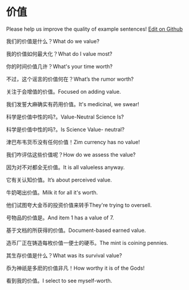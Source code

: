 # 价值

Please help us improve the quality of example sentences! [Edit on Github](https://github.com/jiyushe/jiyu-example-sentence-source/blob/main/chinese/jiazhi.md)

<p><span class="chinese">我们的价值是什么？</span><span class="english">What do we value?</span></p>

<p><span class="chinese">我的价值如何最大化？</span><span class="english">What do I value most?</span></p>

<p><span class="chinese">你的时间价值几许？</span><span class="english">What's your time worth?</span></p>

<p><span class="chinese">不过，这个谣言的价值何在？</span><span class="english">What’s the rumor worth?</span></p>

<p><span class="chinese">关注于会增值的价值。</span><span class="english">Focused on adding value.</span></p>

<p><span class="chinese">我们发誓大麻确实有药用价值。</span><span class="english">It's medicinal, we swear!</span></p>

<p><span class="chinese">科学是价值中性的吗?。</span><span class="english">Value-Neutral Science Is?</span></p>

<p><span class="chinese">科学是价值中性的吗?。</span><span class="english">Is Science Value- neutral?</span></p>

<p><span class="chinese">津巴布韦货币没有任何价值！</span><span class="english">Zim currency has no value!</span></p>

<p><span class="chinese">我们咋评估这些价值呢？</span><span class="english">How do we assess the value?</span></p>

<p><span class="chinese">因为对不对都全无价值。</span><span class="english">It is all valueless anyway.</span></p>

<p><span class="chinese">它有关认知价值。</span><span class="english">It’s about perceived value.</span></p>

<p><span class="chinese">牛奶喝出价值。</span><span class="english">Milk it for all it's worth.</span></p>

<p><span class="chinese">他们试图夸大金币的投资价值来转手</span><span class="english">They're trying to oversell.</span></p>

<p><span class="chinese">号物品的价值是。</span><span class="english">And item 1 has a value of 7.</span></p>

<p><span class="chinese">基于文档的所获得的价值。</span><span class="english">Document-based earned value.</span></p>

<p><span class="chinese">造币厂正在铸造每枚价值一便士的硬币。</span><span class="english">The mint is coining pennies.</span></p>

<p><span class="chinese">其生存价值是什么？</span><span class="english">What was its survival value?</span></p>

<p><span class="chinese">忝为神祇是多麽的价值非凡！</span><span class="english">How worthy it is of the Gods!</span></p>

<p><span class="chinese">看到我的价值。</span><span class="english">I select to see myself-worth.</span></p>

